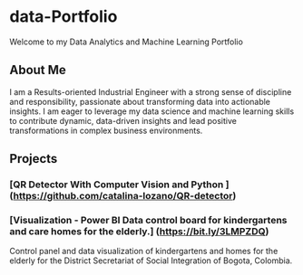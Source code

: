 # data-Portfolio

Welcome to my Data Analytics and Machine Learning Portfolio 

## About Me

I am a Results-oriented Industrial Engineer with a strong sense of discipline and responsibility, passionate about transforming data into actionable insights. I am eager to leverage my data science and machine learning skills to contribute dynamic, data-driven insights and lead positive transformations in complex business environments.

## Projects 

### [QR Detector With Computer Vision and Python ] (https://github.com/catalina-lozano/QR-detector)

### [Visualization - Power BI Data control board for kindergartens and care homes for the elderly.] (https://bit.ly/3LMPZDQ)

Control panel and data visualization of kindergartens and homes for the elderly for the District Secretariat of Social Integration of Bogota, Colombia.
